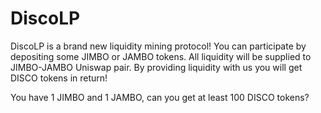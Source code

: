 # DiscoLP

DiscoLP is a brand new liquidity mining protocol! You can participate by depositing some JIMBO or JAMBO tokens. All liquidity will be supplied to JIMBO-JAMBO Uniswap pair. By providing liquidity with us you will get DISCO tokens in return!

You have 1 JIMBO and 1 JAMBO, can you get at least 100 DISCO tokens?
